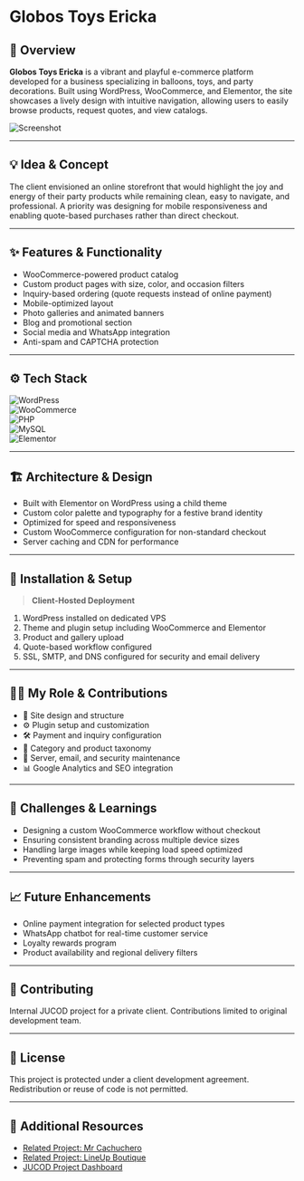 # **Globos Toys Ericka**  

## 🧭 Overview  
**Globos Toys Ericka** is a vibrant and playful e-commerce platform developed for a business specializing in balloons, toys, and party decorations. Built using WordPress, WooCommerce, and Elementor, the site showcases a lively design with intuitive navigation, allowing users to easily browse products, request quotes, and view catalogs.

![Screenshot](./assets/globos_toys_ericka_preview.png)

---

## 💡 Idea & Concept  
The client envisioned an online storefront that would highlight the joy and energy of their party products while remaining clean, easy to navigate, and professional. A priority was designing for mobile responsiveness and enabling quote-based purchases rather than direct checkout.

---

## ✨ Features & Functionality  
- WooCommerce-powered product catalog  
- Custom product pages with size, color, and occasion filters  
- Inquiry-based ordering (quote requests instead of online payment)  
- Mobile-optimized layout  
- Photo galleries and animated banners  
- Blog and promotional section  
- Social media and WhatsApp integration  
- Anti-spam and CAPTCHA protection  

---

## ⚙️ Tech Stack  
![WordPress](https://img.shields.io/badge/WordPress-21759B?style=for-the-badge&logo=wordpress&logoColor=white)  
![WooCommerce](https://img.shields.io/badge/WooCommerce-96588A?style=for-the-badge&logo=woocommerce&logoColor=white)  
![PHP](https://img.shields.io/badge/PHP-777BB4?style=for-the-badge&logo=php&logoColor=white)  
![MySQL](https://img.shields.io/badge/MySQL-4479A1?style=for-the-badge&logo=mysql&logoColor=white)  
![Elementor](https://img.shields.io/badge/Elementor-92003B?style=for-the-badge&logo=elementor&logoColor=white)

---

## 🏗 Architecture & Design  
- Built with Elementor on WordPress using a child theme  
- Custom color palette and typography for a festive brand identity  
- Optimized for speed and responsiveness  
- Custom WooCommerce configuration for non-standard checkout  
- Server caching and CDN for performance  

---

## 🚀 Installation & Setup  
> **Client-Hosted Deployment**  
1. WordPress installed on dedicated VPS  
2. Theme and plugin setup including WooCommerce and Elementor  
3. Product and gallery upload  
4. Quote-based workflow configured  
5. SSL, SMTP, and DNS configured for security and email delivery  

---

## 🧑‍💻 My Role & Contributions  
- 🧸 Site design and structure  
- ⚙️ Plugin setup and customization  
- 🛠️ Payment and inquiry configuration  
- 🧩 Category and product taxonomy  
- 📩 Server, email, and security maintenance  
- 📊 Google Analytics and SEO integration  

---

## 🧗 Challenges & Learnings  
- Designing a custom WooCommerce workflow without checkout  
- Ensuring consistent branding across multiple device sizes  
- Handling large images while keeping load speed optimized  
- Preventing spam and protecting forms through security layers  

---

## 📈 Future Enhancements  
- Online payment integration for selected product types  
- WhatsApp chatbot for real-time customer service  
- Loyalty rewards program  
- Product availability and regional delivery filters  

---

## 🤝 Contributing  
Internal JUCOD project for a private client. Contributions limited to original development team.

---

## 🪪 License  
This project is protected under a client development agreement. Redistribution or reuse of code is not permitted.

---

## 🔗 Additional Resources  
- [Related Project: Mr Cachuchero](../MrCachuchero.md)  
- [Related Project: LineUp Boutique](../LineUpBoutique.md)  
- [JUCOD Project Dashboard](../GitHubDashboard.md)
